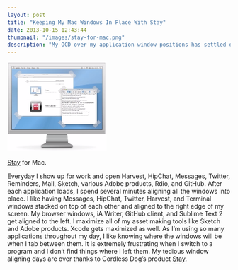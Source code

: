 ```yaml
---
layout: post
title: "Keeping My Mac Windows In Place With Stay"
date: 2013-10-15 12:43:44
thumbnail: "/images/stay-for-mac.png"
description: "My OCD over my application window positions has settled down with Stay for Mac."
---
```


<img src="/images/stay-for-mac.png" alt="Stay for Mac" />
<p class="image-caption"><a href="http://cordlessdog.com/stay/" target="_blank" title="Stay for Mac">Stay</a> for Mac.</p>

Everyday I show up for work and open Harvest, HipChat, Messages, Twitter, Reminders, Mail, Sketch, various Adobe products, Rdio, and GitHub. After each application loads, I spend several minutes aligning all the windows into place. I like having Messages, HipChat, Twitter, Harvest, and Terminal windows stacked on top of each other and aligned to the right edge of my screen. My browser windows, iA Writer, GitHub client, and Sublime Text 2 get aligned to the left. I maximize all of my asset making tools like Sketch and Adobe products. Xcode gets maximized as well. As I’m using so many applications throughout my day, I like knowing where the windows will be when I tab between them. It is extremely frustrating when I switch to a program and I don’t find things where I left them. My tedious window aligning days are over thanks to Cordless Dog’s product [Stay](http://cordlessdog.com/stay/).
